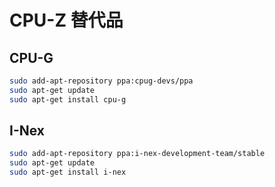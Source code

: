 # CPU-Z 替代品

## CPU-G

```bash
sudo add-apt-repository ppa:cpug-devs/ppa
sudo apt-get update
sudo apt-get install cpu-g
```

## I-Nex

```bash
sudo add-apt-repository ppa:i-nex-development-team/stable
sudo apt-get update
sudo apt-get install i-nex
```